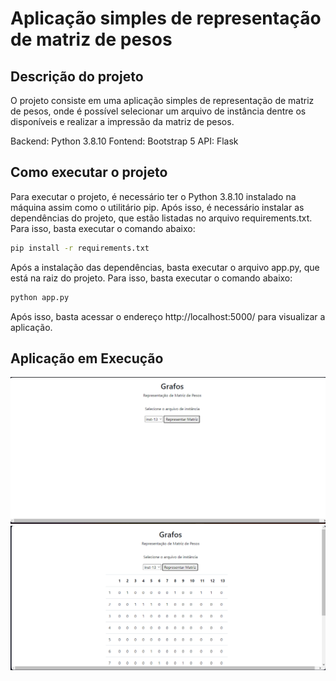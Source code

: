 # Aplicação simples de representação de matriz de pesos 

## Descrição do projeto

  O projeto consiste em uma aplicação simples de representação de matriz de pesos, onde é possível selecionar um arquivo de instância dentre os disponíveis e realizar a impressão da matriz de pesos.

  Backend: Python 3.8.10
  Fontend: Bootstrap 5
  API: Flask

## Como executar o projeto
  
  Para executar o projeto, é necessário ter o Python 3.8.10 instalado na máquina assim como o utilitário pip. Após isso, é necessário instalar as dependências do projeto, que estão listadas no arquivo requirements.txt. Para isso, basta executar o comando abaixo:

  ```bash
  pip install -r requirements.txt
  ```

  Após a instalação das dependências, basta executar o arquivo app.py, que está na raiz do projeto. Para isso, basta executar o comando abaixo:

  ```bash
  python app.py
  ```

  Após isso, basta acessar o endereço http://localhost:5000/ para visualizar a aplicação.

## Aplicação em Execução

  ![Aplicação em Execução](./images/img1.png)
  ![Aplicação em Execução](./images/img2.png)